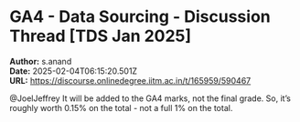 # GA4 - Data Sourcing - Discussion Thread [TDS Jan 2025]

**Author:** s.anand  
**Date:** 2025-02-04T06:15:20.501Z  
**URL:** https://discourse.onlinedegree.iitm.ac.in/t/165959/590467

@JoelJeffrey It will be added to the GA4 marks, not the final grade. So, it’s roughly worth 0.15% on the total - not a full 1% on the total.

